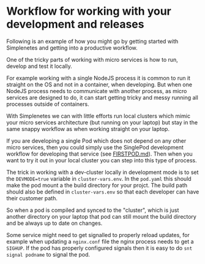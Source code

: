# Workflow for working with your development and releases

Following is an example of how you might go by getting started with Simplenetes and getting into a productive workflow.

One of the tricky parts of working with micro services is how to run, develop and test it locally.

For example working with a single NodeJS process it is common to run it straight on the OS and not in a container, when developing. But when one NodeJS process needs to communicate with another process, as micro services are designed to do, it can start getting tricky and messy running all processes outside of containers.

With Simplenetes we can with little efforts run local clusters which mimic your micro services architecture (but running on your laptop) but stay in the same snappy workflow as when working straight on your laptop.

If you are developing a single Pod which does not depend on any other micro services, then you could simply use the SinglePod development workflow for developing that service (see [FIRSTPOD.md](FIRSTPOD.md)). Then when you want to try it out in your local cluster you can step into this type of process.

The trick in working with a dev-cluster locally in development mode is to set the `DEVMODE=true` variable in `cluster-vars.env`. In the `pod.yaml` this should make the pod mount a the build directory for your projct. The build path should also be defined in `cluster-vars.env` so that each developer can have their customer path.

So when a pod is compiled and synced to the "cluster", which is just another directory on your laptop that pod can still mount the build directory and be always up to date on changes.

Some service might need to get signalled to properly reload updates, for example when updating a `nginx.conf` file the nginx process needs to get a `SIGHUP`. If the pod has properly configured signals then it is easy to do `snt signal podname` to signal the pod.
